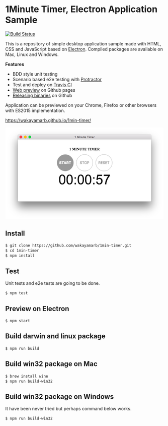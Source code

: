 # 1Minute Timer, Electron Application Sample

[![Build Status](https://travis-ci.org/wakayamarb/1min-timer.svg?branch=master)](https://travis-ci.org/wakayamarb/1min-timer)

This is a repository of simple desktop application sample made with HTML, CSS and JavaScript based on [Electron](http://electron.atom.io/). Compiled packages are available on Mac, Linux and Windows.

**Features**
- BDD style unit testing
- Scenario based e2e testing with [Protractor](http://www.protractortest.org/#/)
- Test and deploy on [Travis CI](https://travis-ci.org/wakayamarb/1min-timer)
- [Web preview](https://wakayamarb.github.io/1min-timer/) on Github pages
- [Releasing binaries](https://github.com/wakayamarb/1min-timer/releases) on Github

Application can be previewed on your Chrome, Firefox or other browsers with ES2015 implementation.

https://wakayamarb.github.io/1min-timer/

![screenshot-01](./images/screenshot-01.png)

## Install

```
$ git clone https://github.com/wakayamarb/1min-timer.git
$ cd 1min-timer
$ npm install
```

## Test

Unit tests and e2e tests are going to be done.

```
$ npm test
```

## Preview on Electron

```
$ npm start
```

## Build darwin and linux package

```
$ npm run build
```

## Build win32 package on Mac

```
$ brew install wine
$ npm run build-win32
```

## Build win32 package on Windows

It have been never tried but perhaps command below works.
```
$ npm run build-win32
```
